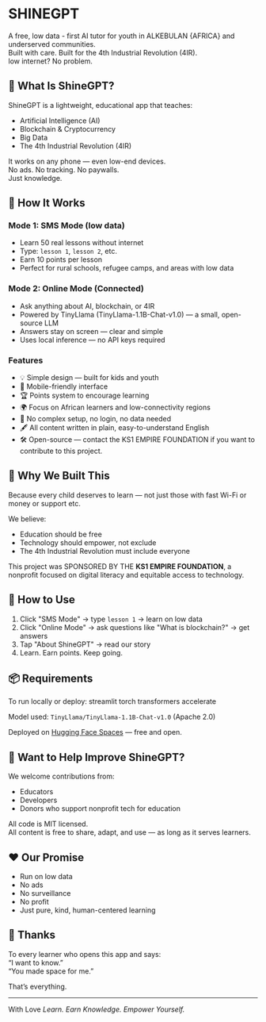 # SHINEGPT

A free, low data - first AI tutor for youth in ALKEBULAN {AFRICA} and underserved communities.  
Built with care. Built for the 4th Industrial Revolution (4IR).  
low internet? No problem.

## 🌟 What Is ShineGPT?

ShineGPT is a lightweight, educational app that teaches:
- Artificial Intelligence (AI)
- Blockchain & Cryptocurrency
- Big Data
- The 4th Industrial Revolution (4IR)

It works on any phone — even low-end devices.  
No ads. No tracking. No paywalls.  
Just knowledge.

## 🔧 How It Works

### Mode 1: SMS Mode (low data)
- Learn 50 real lessons without internet
- Type: `lesson 1`, `lesson 2`, etc.
- Earn 10 points per lesson
- Perfect for rural schools, refugee camps, and areas with low data

### Mode 2: Online Mode (Connected)
- Ask anything about AI, blockchain, or 4IR
- Powered by TinyLlama (TinyLlama-1.1B-Chat-v1.0) — a small, open-source LLM
- Answers stay on screen — clear and simple
- Uses local inference — no API keys required

### Features
- 💡 Simple design — built for kids and youth
- 📱 Mobile-friendly interface
- 🏆 Points system to encourage learning
- 🌍 Focus on African learners and low-connectivity regions
- 🚫 No complex setup, no login, no data needed
- 🖋️ All content written in plain, easy-to-understand English
- 🛠️ Open-source — contact the KS1 EMPIRE FOUNDATION if you want to contribute to this project.

## 🎯 Why We Built This

Because every child deserves to learn — not just those with fast Wi-Fi or money or support etc.

We believe:
- Education should be free
- Technology should empower, not exclude
- The 4th Industrial Revolution must include everyone

This project was SPONSORED BY THE **KS1 EMPIRE FOUNDATION**, a nonprofit focused on digital literacy and equitable access to technology.

## 🚀 How to Use

1. Click "SMS Mode" → type `lesson 1` → learn on low data
2. Click "Online Mode" → ask questions like "What is blockchain?" → get answers
3. Tap "About ShineGPT" → read our story
4. Learn. Earn points. Keep going.

## 📦 Requirements

To run locally or deploy:
streamlit
torch
transformers
accelerate

Model used: `TinyLlama/TinyLlama-1.1B-Chat-v1.0` (Apache 2.0)

Deployed on [Hugging Face Spaces](https://huggingface.co/spaces) — free and open.

## 🤝 Want to Help Improve ShineGPT?

We welcome contributions from:
- Educators
- Developers
- Donors who support nonprofit tech for education

All code is MIT licensed.  
All content is free to share, adapt, and use — as long as it serves learners.

## ❤️ Our Promise

- Run on low data 
- No ads
- No surveillance
- No profit
- Just pure, kind, human-centered learning

## 🙌 Thanks

To every learner who opens this app and says:  
“I want to know.”  
“You made space for me.”

That’s everything.

---

With Love 
*Learn. Earn Knowledge. Empower Yourself.*
